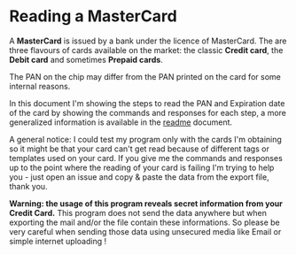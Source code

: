 # Reading a MasterCard

A **MasterCard** is issued by a bank under the licence of MasterCard. The are three flavours of cards 
available on the market: the classic **Credit card**, the **Debit card** and sometimes **Prepaid cards**.

The PAN on the chip may differ from the PAN printed on the card for some internal reasons.

In this document I'm showing the steps to read the PAN and Expiration date of the card by showing
the commands and responses for each step, a more generalized information is available in the
[readme](readme.md) document.

A general notice: I could test my program only with the cards I'm obtaining so it might be that your
card can't get read because of different tags or templates used on your card. If you give me the commands
and responses up to the point where the reading of your card is failing I'm trying to help you -
just open an issue and copy & paste the data from the export file, thank you.

**Warning: the usage of this program reveals secret information from your Credit Card.**
This program does not send the data anywhere but when exporting the mail and/or the file
contain these informations. So please be very careful when sending those data using unsecured
media like Email or simple internet uploading !

